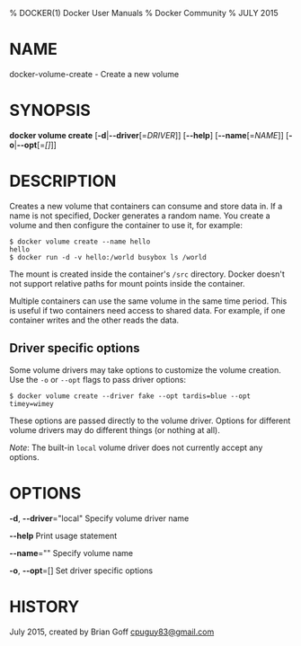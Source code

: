 % DOCKER(1) Docker User Manuals
% Docker Community
% JULY 2015
# NAME
docker-volume-create - Create a new volume

# SYNOPSIS
**docker volume create**
[**-d**|**--driver**[=*DRIVER*]]
[**--help**]
[**--name**[=*NAME*]]
[**-o**|**--opt**[=*[]*]]

# DESCRIPTION

Creates a new volume that containers can consume and store data in. If a name is not specified, Docker generates a random name. You create a volume and then configure the container to use it, for example:

  ```
  $ docker volume create --name hello
  hello
  $ docker run -d -v hello:/world busybox ls /world
  ```

The mount is created inside the container's `/src` directory. Docker doesn't not support relative paths for mount points inside the container. 

Multiple containers can use the same volume in the same time period. This is useful if two containers need access to shared data. For example, if one container writes and the other reads the data.

## Driver specific options

Some volume drivers may take options to customize the volume creation. Use the `-o` or `--opt` flags to pass driver options:

  ```
  $ docker volume create --driver fake --opt tardis=blue --opt timey=wimey
  ```

These options are passed directly to the volume driver. Options for
different volume drivers may do different things (or nothing at all).

*Note*: The built-in `local` volume driver does not currently accept any options.

# OPTIONS
**-d**, **--driver**="local"
  Specify volume driver name

**--help**
  Print usage statement

**--name**=""
  Specify volume name

**-o**, **--opt**=[]
  Set driver specific options

# HISTORY
July 2015, created by Brian Goff <cpuguy83@gmail.com>
